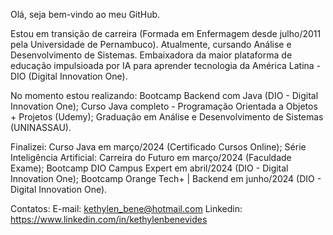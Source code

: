 Olá, seja bem-vindo ao meu GitHub.

Estou em transição de carreira (Formada em Enfermagem desde julho/2011 pela Universidade de Pernambuco).
Atualmente, cursando Análise e Desenvolvimento de Sistemas.
Embaixadora da maior plataforma de educação impulsioada por IA para aprender tecnologia da América Latina - DIO (Digital Innovation One).

No momento estou realizando:
Bootcamp Backend com Java (DIO - Digital Innovation One);
Curso Java completo - Programação Orientada a Objetos + Projetos (Udemy);
Graduação em Análise e Desenvolvimento de Sistemas (UNINASSAU).

Finalizei:
Curso Java em março/2024 (Certificado Cursos Online);
Série Inteligência Artificial: Carreira do Futuro em março/2024 (Faculdade Exame);
Bootcamp DIO Campus Expert em abril/2024 (DIO - Digital Innovation One);
Bootcamp Orange Tech+ | Backend em junho/2024 (DIO - Digital Innovation One).

Contatos:
E-mail: kethylen_bene@hotmail.com 
Linkedin: https://www.linkedin.com/in/kethylenbenevides
